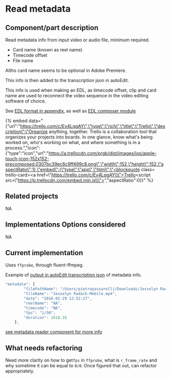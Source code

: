 # Read metadata

## Component/part description

Read metadata info from input video or audio file, minimum required.

* Card name \(known as reel name\)
* Timecode offset
* File name

Altho card name seems to be optional in Adobe Premiere.

This info is then added to the transcription json in autoEdit.

This info is used when making an EDL, as timecode offset, clip and card name are used to reconnect the video sequence in the video editing software of choice.

See [EDL format in appendix](../../appendix/edl-format.md), as well as [EDL composer module](https://github.com/OpenNewsLabs/autoEdit_2/tree/master/lib/edl_composer)

{% embed data="{\"url\":\"https://trello.com/c/Ev4LqgAY\",\"type\":\"rich\",\"title\":\"Trello\",\"description\":\"Organize anything, together. Trello is a collaboration tool that organizes your projects into boards. In one glance, know what\'s being worked on, who\'s working on what, and where something is in a process.\",\"icon\":{\"type\":\"icon\",\"url\":\"https://a.trellocdn.com/prgb/dist/images/ios/apple-touch-icon-152x152-precomposed.0307bc39ec6c9ff499c8.png\",\"width\":152,\"height\":152,\"aspectRatio\":1},\"embed\":{\"type\":\"app\",\"html\":\"<blockquote class= trello-card><a href=\\\"https://trello.com/c/Ev4LqgAY\\\">Trello</a></blockquote><script src=\\\"https://p.trellocdn.com/embed.min.js\\\"></script>\",\"aspectRatio\":0}}" %}

## Related projects

NA

## Implementations Options considered

NA

## Current implementation

Uses `ffprobe`, through fluent-ffmpeg.

Example of [output in autoEdit transcription json](../../appendix-data-structures/autoedit-transcription-json.md) of metadata info.

```javascript
"metadata": {
        "filePathName": "/Users/pietropassarelli/Downloads/Jesselyn Radack-Mobile.mp4",
        "fileName": "Jesselyn Radack-Mobile.mp4",
        "date": "2016-02-29 12:52:17",
        "reelName": "NA",
        "timecode": "NA",
        "fps": "1/50",
        "duration": 1618.16
    },
```

[see metadata reader component for more info](https://github.com/OpenNewsLabs/autoEdit_2/tree/master/lib/interactive_transcription_generator/video_metadata_reader)

## What needs refactoring

Need more clarity on how to get`fps` in `ffprobe`, what is `r_frame_rate` and why sometime it can be equal to `0/0`. Once figured that out, can refactor appropriately.

